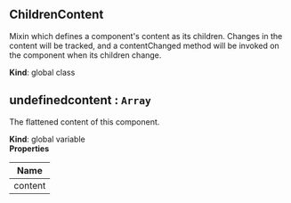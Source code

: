<a name="ChildrenContent"></a>
## ChildrenContent
Mixin which defines a component's content as its children. Changes
in the content will be tracked, and a contentChanged method will be invoked
on the component when its children change.

**Kind**: global class  
<a name="undefinedcontent"></a>
## undefinedcontent : <code>Array</code>
The flattened content of this component.

**Kind**: global variable  
**Properties**

| Name |
| --- |
| content | 

